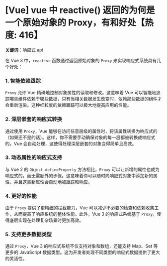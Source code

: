 # [Vue] vue 中 reactive() 返回的为何是一个原始对象的 Proxy，有和好处【热度: 416】

**关键词**：响应式 api

在 Vue 3 中，`reactive` 函数通过返回原始对象的 `Proxy` 来实现响应式系统具有几个好处：

### 1. 智能依赖跟踪

`Proxy` 允许 Vue 精确地控制对象属性的读取和修改。这意味着 Vue 可以智能地追踪哪些组件依赖于哪些数据，只有当相关数据发生改变时，依赖那些数据的组件才会重新渲染。这种细粒度的依赖跟踪可以极大地提高应用的性能。

### 2. 深层嵌套的响应式转换

通过使用 `Proxy`，Vue 能够在访问任意层级的属性时，将该属性转换为响应式的（如果还不是的话）。这样，你不需要手动确保对象的每一层都被转换成响应式的，Vue 会自动处理，这使得处理深层嵌套的对象变得简单且高效。

### 3. 动态属性的响应式支持

与 Vue 2 的 `Object.defineProperty` 方法相比，`Proxy` 可以让新增的属性也成为响应式的，而无需额外的步骤。这意味着你可以随时向响应式对象中添加新的属性，并且这些新属性会自动地被跟踪和响应。

### 4. 更好的性能

由于 `Proxy` 提供了更精细的拦截能力，Vue 可以减少不必要的检查和依赖收集工作，从而提高了响应系统的整体性能。此外，Vue 3 的响应式系统基于 `Proxy`，使得底层实现在处理复杂场景时更加高效。

### 5. 支持更多数据类型

通过 `Proxy`，Vue 3 的响应式系统不仅支持对象和数组，还能支持 Map、Set 等更多的 JavaScript 数据类型。这为开发者处理不同类型的响应式数据提供了更大的灵活性。